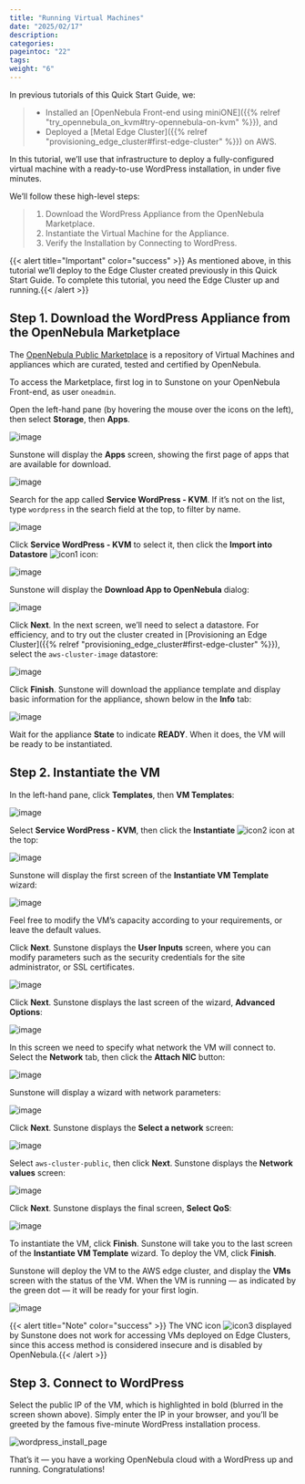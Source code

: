 ```yaml
---
title: "Running Virtual Machines"
date: "2025/02/17"
description:
categories:
pageintoc: "22"
tags:
weight: "6"
---
```


<a id="running-virtual-machines"></a>

<!--# Running Virtual Machines -->

In previous tutorials of this Quick Start Guide, we:

> * Installed an [OpenNebula Front-end using miniONE]({{% relref "try_opennebula_on_kvm#try-opennebula-on-kvm" %}}), and
> * Deployed a [Metal Edge Cluster]({{% relref "provisioning_edge_cluster#first-edge-cluster" %}}) on AWS.

In this tutorial, we’ll use that infrastructure to deploy a fully-configured virtual machine with a ready-to-use WordPress installation, in under five minutes.

We’ll follow these high-level steps:

> 1. Download the WordPress Appliance from the OpenNebula Marketplace.
> 2. Instantiate the Virtual Machine for the Appliance.
> 3. Verify the Installation by Connecting to WordPress.

{{< alert title="Important" color="success" >}}
As mentioned above, in this tutorial we’ll deploy to the Edge Cluster created previously in this Quick Start Guide. To complete this tutorial, you need the Edge Cluster up and running.{{< /alert >}} 

## Step 1. Download the WordPress Appliance from the OpenNebula Marketplace

The [OpenNebula Public Marketplace](https://marketplace.opennebula.io) is a repository of Virtual Machines and appliances which are curated, tested and certified by OpenNebula.

To access the Marketplace, first log in to Sunstone on your OpenNebula Front-end, as user `oneadmin`.

Open the left-hand pane (by hovering the mouse over the icons on the left), then select **Storage**, then **Apps**.

![image](/images/sunstone-select_apps.png)
<br/>

Sunstone will display the **Apps** screen, showing the first page of apps that are available for download.

![image](/images/sunstone-apps_list.png)
<br/>

Search for the app called **Service WordPress - KVM**. If it’s not on the list, type `wordpress` in the search field at the top, to filter by name.

![image](/images/sunstone-apps-word_filter.png)
<br/>

Click **Service WordPress - KVM** to select it, then click the **Import into Datastore** ![icon1](/images/icons/sunstone/import_into_datastore.png) icon:

![image](/images/sunstone-import_wordp_to_ds.png)
<br/>

Sunstone will display the **Download App to OpenNebula** dialog:

![image](/images/sunstone-download_app.png)
<br/>

Click **Next**. In the next screen, we’ll need to select a datastore. For efficiency, and to try out the cluster created in [Provisioning an Edge Cluster]({{% relref "provisioning_edge_cluster#first-edge-cluster" %}}), select the `aws-cluster-image` datastore:

![image](/images/aws_cluster_images_datastore.png)
<br/>

Click **Finish**. Sunstone will download the appliance template and display basic information for the appliance, shown below in the **Info** tab:

![image](/images/sunstone-wordpress_info.png)
<br/>

Wait for the appliance **State** to indicate **READY**. When it does, the VM will be ready to be instantiated.

## Step 2. Instantiate the VM

In the left-hand pane, click **Templates**, then **VM Templates**:

![image](/images/sunstone-vm_templates.png)
<br/>

Select **Service WordPress - KVM**, then click the **Instantiate** ![icon2](/images/icons/sunstone/instantiate.png) icon at the top:

![image](/images/sunstone-vm_instantiate.png)
<br/>

Sunstone will display the first screen of the **Instantiate VM Template** wizard:

![image](/images/sunstone-vm_instantiate_wiz1.png)
<br/>

Feel free to modify the VM’s capacity according to your requirements, or leave the default values.

Click **Next**. Sunstone displays the **User Inputs** screen, where you can modify parameters such as the security credentials for the site administrator, or SSL certificates.

![image](/images/sunstone-vm_instantiate_wiz2.png)
<br/>

Click **Next**. Sunstone displays the last screen of the wizard, **Advanced Options**:

![image](/images/sunstone-vm_instantiate_wiz3.png)
<br/>

In this screen we need to specify what network the VM will connect to. Select the **Network** tab, then click the **Attach NIC** button:

![image](/images/sunstone-vm_instantiate_wiz4-attach_nic.png)
<br/>

Sunstone will display a wizard with network parameters:

![image](/images/sunstone-vm_instantiate-attach_nic1.png)
<br/>

Click **Next**. Sunstone displays the **Select a network** screen:

![image](/images/select_aws_cluster_public_network.png)
<br/>

Select `aws-cluster-public`, then click **Next**. Sunstone displays the **Network values** screen:

![image](/images/sunstone-vm_instantiate-attach_nic1_network_values.png)
<br/>

Click **Next**. Sunstone displays the final screen, **Select QoS**:

![image](/images/sunstone-vm_instantiate-attach_nic3.png)
<br/>

To instantiate the VM, click **Finish**. Sunstone will take you to the last screen of the **Instantiate VM Template** wizard. To deploy the VM, click **Finish**.

Sunstone will deploy the VM to the AWS edge cluster, and display the **VMs** screen with the status of the VM. When the VM is running — as indicated by the green dot — it will be ready for your first login.

![image](/images/sunstone-wordpress.png)
<br/>

{{< alert title="Note" color="success" >}}
The VNC icon ![icon3](/images/icons/sunstone/VNC.png) displayed by Sunstone does not work for accessing VMs deployed on Edge Clusters, since this access method is considered insecure and is disabled by OpenNebula.{{< /alert >}} 

## Step 3. Connect to WordPress

Select the public IP of the VM, which is highlighted in bold (blurred in the screen shown above). Simply enter the IP in your browser, and you’ll be greeted by the famous five-minute WordPress installation process.

![wordpress_install_page](/images/wordpress_install_page.png)

That’s it — you have a working OpenNebula cloud with a WordPress up and running. Congratulations!
